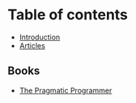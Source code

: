 # Table of contents

* [Introduction](README.md)
* [Articles](articles.md)

## Books

* [The Pragmatic Programmer](books/the-pragmatic-programmer.md)

